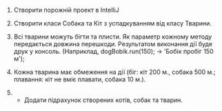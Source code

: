 1. Створити порожній проект в IntelliJ



2. Створити класи Собака та Кіт з успадкуванням від класу Тварини.



3. Всі тварини можуть бігти та плисти. Як параметр кожному методу передається довжина перешкоди. Результатом виконання дії буде друк у консоль. (Наприклад, dogBobik.run(150); -> 'Бобік пробіг 150 м');



4. Кожна тварина має обмеження на дії (біг: кіт 200 м., собака 500 м.; плавання: кіт не вміє плавати, собака 10 м.).



5. * Додати підрахунок створених котів, собак та тварин.